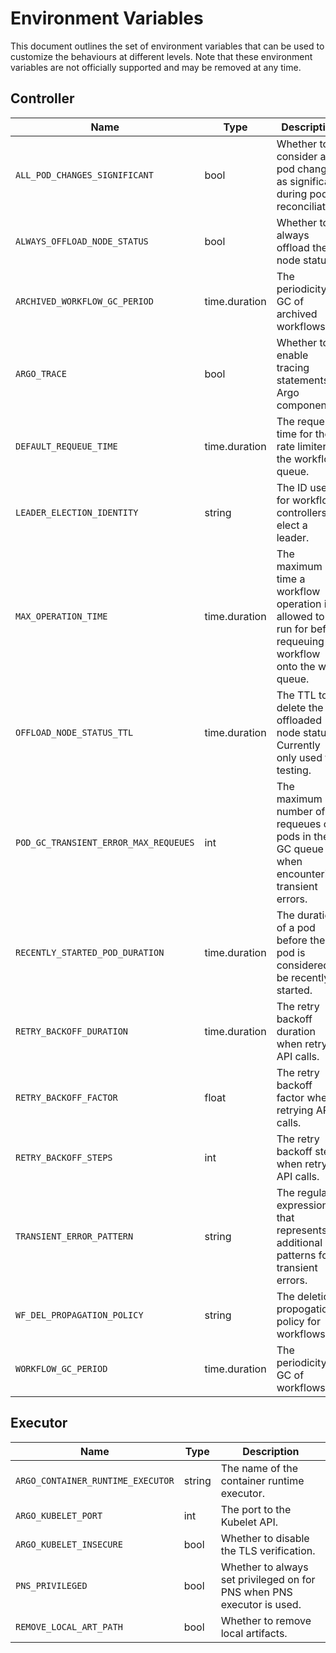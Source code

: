 # Environment Variables

This document outlines the set of environment variables that can be used to customize the behaviours at different levels.
Note that these environment variables are not officially supported and may be removed at any time.

## Controller

| Name | Type | Description|
|----------|------|------------|
| `ALL_POD_CHANGES_SIGNIFICANT` | bool |  Whether to consider all pod changes as significant during pod reconciliation. |
| `ALWAYS_OFFLOAD_NODE_STATUS` | bool | Whether to always offload the node status. |
| `ARCHIVED_WORKFLOW_GC_PERIOD` | time.duration | The periodicity for GC of archived workflows. |
| `ARGO_TRACE` | bool | Whether to enable tracing statements in Argo components. |
| `DEFAULT_REQUEUE_TIME` | time.duration | The requeue time for the rate limiter of the workflow queue. |
| `LEADER_ELECTION_IDENTITY` | string | The ID used for workflow controllers to elect a leader. |
| `MAX_OPERATION_TIME` | time.duration | The maximum time a workflow operation is allowed to run for before requeuing the workflow onto the work queue. |
| `OFFLOAD_NODE_STATUS_TTL` | time.duration | The TTL to delete the offloaded node status. Currently only used for testing. |
| `POD_GC_TRANSIENT_ERROR_MAX_REQUEUES` | int | The maximum number of requeues of pods in the GC queue when encountering transient errors. |
| `RECENTLY_STARTED_POD_DURATION` | time.duration | The duration of a pod before the pod is considered to be recently started. |
| `RETRY_BACKOFF_DURATION` | time.duration | The retry backoff duration when retrying API calls. |
| `RETRY_BACKOFF_FACTOR` | float | The retry backoff factor when retrying API calls. |
| `RETRY_BACKOFF_STEPS` | int | The retry backoff steps when retrying API calls. |
| `TRANSIENT_ERROR_PATTERN` | string | The regular expression that represents additional patterns for transient errors. |
| `WF_DEL_PROPAGATION_POLICY` | string | The deletion propogation policy for workflows. |
| `WORKFLOW_GC_PERIOD` | time.duration | The periodicity for GC of workflows. |


## Executor

| Name | Type | Description|
|----------|------|------------|
| `ARGO_CONTAINER_RUNTIME_EXECUTOR` | string | The name of the container runtime executor. |
| `ARGO_KUBELET_PORT` | int | The port to the Kubelet API. |
| `ARGO_KUBELET_INSECURE` | bool | Whether to disable the TLS verification. |
| `PNS_PRIVILEGED` | bool | Whether to always set privileged on for PNS when PNS executor is used. |
| `REMOVE_LOCAL_ART_PATH` | bool | Whether to remove local artifacts. |
